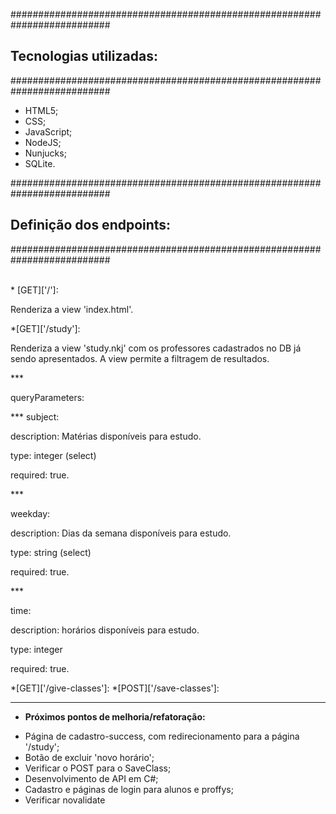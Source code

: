 ##########################################################################
##  Tecnologias utilizadas:                                         ##
##########################################################################

* HTML5;
* CSS;
* JavaScript;
* NodeJS;
* Nunjucks;
* SQLite.

##########################################################################
##  Definição dos endpoints:                                         ##
##########################################################################

<br>
* [GET]['/']:
<p>Renderiza a view 'index.html'.</p>

*[GET]['/study']:
<p>Renderiza a view 'study.nkj' com os professores cadastrados no DB já sendo apresentados.
A view permite a filtragem de resultados.</p>
***<p>queryParameters:</p>
<p>*** subject: <br></p>
<p>description: Matérias disponíveis para estudo.</p>
<p>type: integer (select)</p>
<p>required: true.</p>
***<p>weekday: </p>
<p>description: Dias da semana disponíveis para estudo.</p>
<p>type: string (select)</p>
<p>required: true.</p>
***<p>time: </p>
<p>description: horários disponíveis para estudo.</p>
<p>type: integer</p>
<p>required: true.</p>

*[GET]['/give-classes']:
*[POST]['/save-classes']:

_________________________________________________________________
- **Próximos pontos de melhoria/refatoração:**
* Página de cadastro-success, com redirecionamento para a página '/study';
* Botão de excluir 'novo horário';
* Verificar o POST para o SaveClass;
* Desenvolvimento de API em C#;
* Cadastro e páginas de login para alunos e proffys;
* Verificar novalidate

